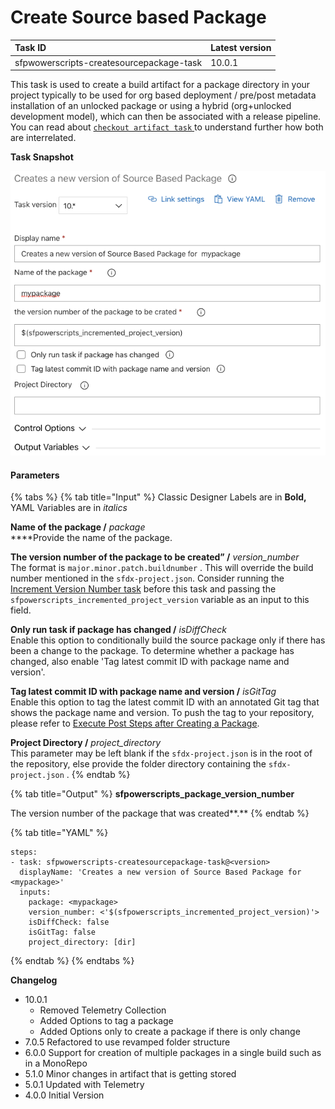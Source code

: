 # Create Source based Package

| Task ID | Latest version |
| :--- | :--- |
| sfpwowerscripts-createsourcepackage-task | 10.0.1 |

This task is used to create a build artifact for a package directory  in your project typically to be used for  org based deployment / pre/post metadata installation of an unlocked package or using a hybrid \(org+unlocked development model\), which can then be associated with a release pipeline. You can read about [`checkout artifact task` ](../deployment-tasks/checkout-a-build-artifact.md)to understand further how both are interrelated.

**Task Snapshot**

![](../../../.gitbook/assets/screen-shot-2020-07-03-at-11.09.14-pm.png)

#### Parameters

{% tabs %}
{% tab title="Input" %}
Classic Designer Labels are in **Bold,**  YAML Variables are in _italics_

**Name of the package /** _package_  
****Provide the name of the package.

**The version number of the package to be created” /** _version\_number_  
The format is `major.minor.patch.buildnumber` . This will override the build number mentioned in the `sfdx-project.json`. Consider running the [Increment Version Number task](../utility-tasks/increment-version-number-of-a-package.md) before this task and passing the `sfpowerscripts_incremented_project_version` variable as an input to this field. 

**Only run task if package has changed /** _isDiffCheck_  
Enable this option to conditionally build the source package only if there has been a change to the package. To determine whether a package has changed, also enable 'Tag latest commit ID with package name and version'.

**Tag latest commit ID with package name and version /** _isGitTag_  
Enable this option to tag the latest commit ID with an annotated Git tag that shows the package name and version. To push the tag to your repository, please refer to [Execute Post Steps after Creating a Package](execute-post-steps-after-creating-a-package.md). 

**Project Directory /** _project\_directory_  
This parameter may be left blank if the `sfdx-project.json` is in the root of the repository, else provide the folder directory containing the `sfdx-project.json` .
{% endtab %}

{% tab title="Output" %}
**sfpowerscripts\_package\_version\_number**

The version number of the package that was created**.**
{% endtab %}

{% tab title="YAML" %}
```text
steps:
- task: sfpwowerscripts-createsourcepackage-task@<version>
  displayName: 'Creates a new version of Source Based Package for <mypackage>'
  inputs:
    package: <mypackage>
    version_number: <'$(sfpowerscripts_incremented_project_version)'>
    isDiffCheck: false
    isGitTag: false
    project_directory: [dir]
```
{% endtab %}
{% endtabs %}

**Changelog**

* 10.0.1 
  * Removed Telemetry Collection
  * Added Options to tag a package
  * Added Options only to create a package if there is only change
* 7.0.5 Refactored to use revamped folder structure
* 6.0.0 Support for creation of multiple packages in a single build such as in a MonoRepo
* 5.1.0 Minor changes in artifact that is getting stored
* 5.0.1 Updated with Telemetry
* 4.0.0 Initial Version

